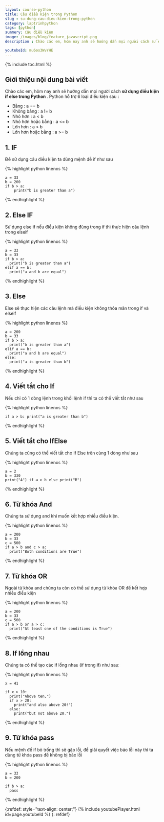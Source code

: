 ```yaml
---
layout: course-python
title: Câu điều kiện trong Python
slug : su-dung-cau-dieu-kien-trong-python
category: laptrinhpython
tags: [python]
summery: Câu điều kiện
image: /images/blog/feature_javascript.png
description : Chào các em, hôm nay anh sẽ hướng dẫn mọi người cách sử dụng câu điều kiện trong python là gì

youtubeId: mu6os3WvYHE
---
```


{% include toc.html %}

## **Giới thiệu nội dung bài viết**

Chào các em, hôm nay anh sẽ hướng dẫn mọi người cách <b>  sử dụng điều kiện if else trong Python </b>. 
Python hỗ trợ 6 loại điều kiện sau :

- Bằng : a == b
- Không bằng : a != b
- Nhỏ hơn : a < b
- Nhỏ hơn hoặc bằng : a <= b
- Lớn hơn : a > b
- Lớn hơn hoặc bằng : a >= b



## **1. IF**

Để sử dụng câu điều kiện ta dùng mệnh đề if như sau

{% highlight python  linenos %}

   	a = 33
	b = 200
	if b > a:
  		print("b is greater than a")

{% endhighlight %}

## **2. Else IF**

Sử dụng else if nếu điều kiện không đúng trong if thì thực hiện câu lệnh trong elseif

{% highlight python  linenos %}

   	a = 33
	b = 33
	if b > a:
	  print("b is greater than a")
	elif a == b:
	  print("a and b are equal")

{% endhighlight %}

## **3. Else**

Else sẽ thực hiện các câu lệnh mà điều kiện không thỏa mãn trong if và elseif

{% highlight python  linenos %}

   	a = 200
	b = 33
	if b > a:
	  print("b is greater than a")
	elif a == b:
	  print("a and b are equal")
	else:
	  print("a is greater than b")

{% endhighlight %}

## **4. Viết tắt cho If**

Nếu chỉ có 1 dòng lệnh trong khối lệnh if thì ta có thể viết tắt như sau

{% highlight python  linenos %}

   	if a > b: print("a is greater than b")

{% endhighlight %}

## **5. Viết tắt cho IfElse**

Chúng ta cũng có thể viết tắt cho If Else trên cùng 1 dòng như sau

{% highlight python  linenos %}

   	a = 2
	b = 330
	print("A") if a > b else print("B")

{% endhighlight %}

## **6. Từ khóa And**

Chúng ta sử dụng and khi muốn kết hợp nhiều điều kiện.

{% highlight python  linenos %}

   	a = 200
	b = 33
	c = 500
	if a > b and c > a:
	  print("Both conditions are True")

{% endhighlight %}

## **7. Từ khóa OR**

Ngoài từ khóa and chúng ta còn có thể sử dụng từ khóa OR để kết hợp nhiều điều kiện

{% highlight python  linenos %}

   	a = 200
	b = 33
	c = 500
	if a > b or a > c:
	  print("At least one of the conditions is True")

{% endhighlight %}

## **8. If lồng nhau**

Chúng ta có thể tạo các if lồng nhau (if trong if) như sau:

{% highlight python  linenos %}

   	x = 41

	if x > 10:
	  print("Above ten,")
	  if x > 20:
	    print("and also above 20!")
	  else:
	    print("but not above 20.")

{% endhighlight %}

## **9. Từ khóa pass**

Nếu mệnh đề if  bỏ trống thì sẽ gặp lỗi, để giải quyết việc báo lỗi này thì ta dùng từ khóa pass để không bị báo lỗi

{% highlight python  linenos %}

   	a = 33
	b = 200

	if b > a:
	  pass

{% endhighlight %}

{:refdef: style="text-align: center;"}
{% include youtubePlayer.html id=page.youtubeId %}
{: refdef}

































